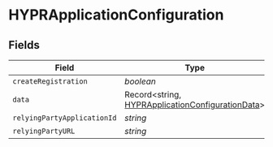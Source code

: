 # HYPRApplicationConfiguration


## Fields

| Field                                                                                                       | Type                                                                                                        | Required                                                                                                    | Description                                                                                                 |
| ----------------------------------------------------------------------------------------------------------- | ----------------------------------------------------------------------------------------------------------- | ----------------------------------------------------------------------------------------------------------- | ----------------------------------------------------------------------------------------------------------- |
| `createRegistration`                                                                                        | *boolean*                                                                                                   | :heavy_minus_sign:                                                                                          | N/A                                                                                                         |
| `data`                                                                                                      | Record<string, [HYPRApplicationConfigurationData](../../models/shared/hyprapplicationconfigurationdata.md)> | :heavy_minus_sign:                                                                                          | N/A                                                                                                         |
| `relyingPartyApplicationId`                                                                                 | *string*                                                                                                    | :heavy_minus_sign:                                                                                          | N/A                                                                                                         |
| `relyingPartyURL`                                                                                           | *string*                                                                                                    | :heavy_minus_sign:                                                                                          | N/A                                                                                                         |